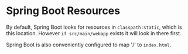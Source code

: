 # Spring Boot Resources

By default, Spring Boot looks for resources in `classpath:static`, which is
this location. However `if src/main/webapp` exists it will look in there
first.

Spring Boot is also conveniently configured to map '/' to `index.html`.
